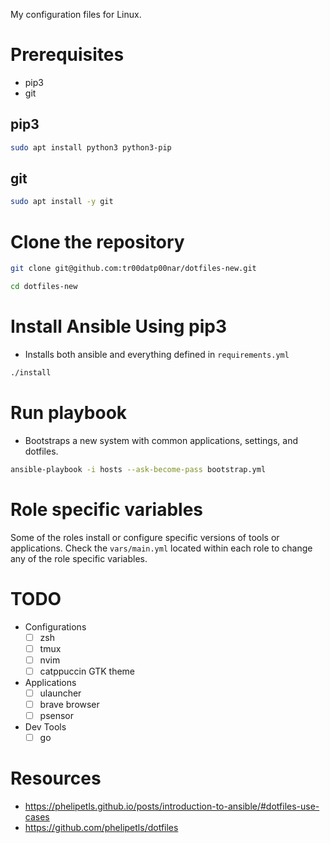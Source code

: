 My configuration files for Linux.

# Prerequisites

- pip3
- git

## pip3

```sh
sudo apt install python3 python3-pip
```

## git

```sh
sudo apt install -y git
```

# Clone the repository

```sh
git clone git@github.com:tr00datp00nar/dotfiles-new.git
```

```sh
cd dotfiles-new
```

# Install Ansible Using pip3

- Installs both ansible and everything defined in `requirements.yml`

```sh
./install
```

# Run playbook

- Bootstraps a new system with common applications, settings, and dotfiles.

```sh
ansible-playbook -i hosts --ask-become-pass bootstrap.yml
```

# Role specific variables

Some of the roles install or configure specific versions of tools or applications. Check the `vars/main.yml` located within each role to change any of the role specific variables.

# TODO

- Configurations
  - [ ] zsh
  - [ ] tmux
  - [ ] nvim
  - [ ] catppuccin GTK theme
- Applications
  - [ ] ulauncher
  - [ ] brave browser
  - [ ] psensor
- Dev Tools
  - [ ] go

# Resources

- https://phelipetls.github.io/posts/introduction-to-ansible/#dotfiles-use-cases
- https://github.com/phelipetls/dotfiles
